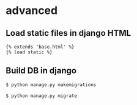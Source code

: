 # advanced

## Load static files in django HTML

```django
{% extends 'base.html' %}
{% load static %}
```

## Build DB in django

```bash
$ python manage.py makemigrations

$ python manage.py migrate
```
